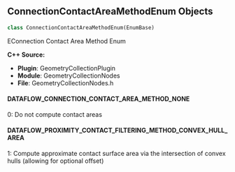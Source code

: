 ## ConnectionContactAreaMethodEnum Objects

```python
class ConnectionContactAreaMethodEnum(EnumBase)
```

EConnection Contact Area Method Enum

**C++ Source:**

- **Plugin**: GeometryCollectionPlugin
- **Module**: GeometryCollectionNodes
- **File**: GeometryCollectionNodes.h

<a id="unreal.ConnectionContactAreaMethodEnum.DATAFLOW_CONNECTION_CONTACT_AREA_METHOD_NONE"></a>

#### DATAFLOW_CONNECTION_CONTACT_AREA_METHOD_NONE

0: Do not compute contact areas

<a id="unreal.ConnectionContactAreaMethodEnum.DATAFLOW_PROXIMITY_CONTACT_FILTERING_METHOD_CONVEX_HULL_AREA"></a>

#### DATAFLOW_PROXIMITY_CONTACT_FILTERING_METHOD_CONVEX_HULL_AREA

1: Compute approximate contact surface area via the intersection of convex hulls (allowing for optional offset)

<a id="unreal.StandardGroupNameEnum"></a>
